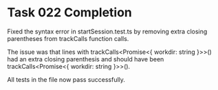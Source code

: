 # Task 022 Completion

Fixed the syntax error in startSession.test.ts by removing extra closing parentheses from trackCalls function calls.

The issue was that lines with trackCalls<Promise<{ workdir: string }>>() had an extra closing parenthesis and should have been trackCalls<Promise<{ workdir: string }>>().

All tests in the file now pass successfully.
